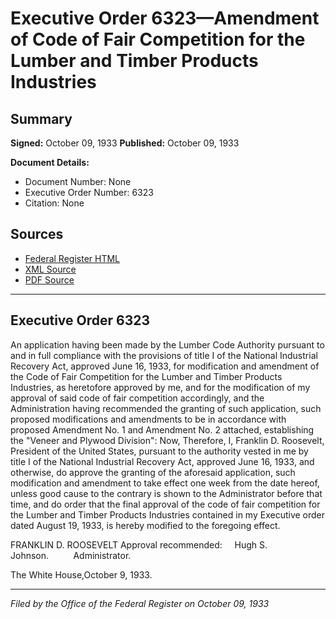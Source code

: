 # Executive Order 6323—Amendment of Code of Fair Competition for the Lumber and Timber Products Industries

## Summary

**Signed:** October 09, 1933
**Published:** October 09, 1933

**Document Details:**
- Document Number: None
- Executive Order Number: 6323
- Citation: None

## Sources
- [Federal Register HTML](https://www.presidency.ucsb.edu/documents/executive-order-6323-amendment-code-fair-competition-for-the-lumber-and-timber-products)
- [XML Source](None)
- [PDF Source](None)

---

## Executive Order 6323

An application having been made by the Lumber Code Authority pursuant to and in full compliance with the provisions of title I of the National Industrial Recovery Act, approved June 16, 1933, for modification and amendment of the Code of Fair Competition for the Lumber and Timber Products Industries, as heretofore approved by me, and for the modification of my approval of said code of fair competition accordingly, and the Administration having recommended the granting of such application, such proposed modifications and amendments to be in accordance with proposed Amendment No. 1 and Amendment No. 2 attached, establishing the "Veneer and Plywood Division":
Now, Therefore, I, Franklin D. Roosevelt, President of the United States, pursuant to the authority vested in me by title I of the National Industrial Recovery Act, approved June 16, 1933, and otherwise, do approve the granting of the aforesaid application, such modification and amendment to take effect one week from the date hereof, unless good cause to the contrary is shown to the Administrator before that time, and do order that the final approval of the code of fair competition for the Lumber and Timber Products Industries contained in my Executive order dated August 19, 1933, is hereby modified to the foregoing effect.

FRANKLIN D. ROOSEVELT
Approval recommended:     Hugh S. Johnson.          Administrator.

The White House,October 9, 1933.

---

*Filed by the Office of the Federal Register on October 09, 1933*
